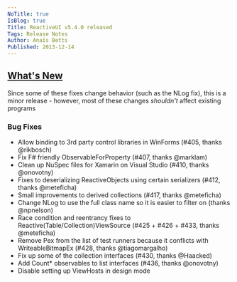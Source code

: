 ```yaml
---
NoTitle: true
IsBlog: true
Title: ReactiveUI v5.4.0 released
Tags: Release Notes
Author: Anaïs Betts
Published: 2013-12-14
---
```


## [What's New](https://github.com/reactiveui/ReactiveUI/compare/5.3.0...5.4.0)

Since some of these fixes change behavior (such as the NLog fix), this is a minor release - however, most of these changes _shouldn't_ affect existing programs

### Bug Fixes
- Allow binding to 3rd party control libraries in WinForms (#405, thanks @rikbosch)
- Fix F# friendly ObservableForProperty (#407, thanks @marklam)
- Clean up NuSpec files for Xamarin on Visual Studio (#410, thanks @onovotny)
- Fixes to deserializing ReactiveObjects using certain serializers (#412, thanks @meteficha)
- Small improvements to derived collections (#417, thanks @meteficha)
- Change NLog to use the full class name so it is easier to filter on (thanks @npnelson)
- Race condition and reentrancy fixes to Reactive(Table/Collection)ViewSource (#425 + #426 + #433, thanks @meteficha)
- Remove Pex from the list of test runners because it conflicts with WriteableBitmapEx (#428, thanks @tiagomargalho)
- Fix up some of the collection interfaces (#430, thanks @Haacked)
- Add Count\* observables to list interfaces (#436, thanks @onovotny)
- Disable setting up ViewHosts in design mode
